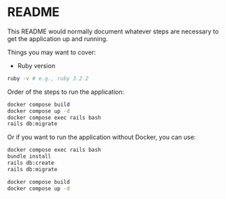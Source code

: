 # README

This README would normally document whatever steps are necessary to get the
application up and running.

Things you may want to cover:

* Ruby version

```bash
ruby -v # e.g., ruby 3.2.2
```

Order of the steps to run the application:

```bash
docker compose build
docker compose up -d
docker compose exec rails bash
rails db:migrate
```

Or if you want to run the application without Docker, you can use:

```bash
docker compose exec rails bash
bundle install
rails db:create
rails db:migrate

docker compose build
docker compose up -d
```
